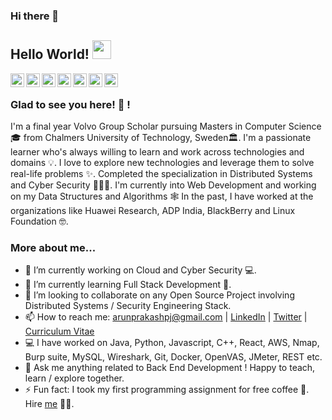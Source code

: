 ### Hi there 👋

## Hello World! <img src="https://gist.githubusercontent.com/arunprakashpj/48aa20057048b46c6f9ba9d114a8b76f/raw/69a9d496f651091a509ea8d9913c4aef5c419afb/Hi.gif" width="30px"></h2>

<a href="https://www.linkedin.com/in/arunprakashpj">
  <img align="left" alt="Arun's Linkdein" width="22px" src="https://cdn.jsdelivr.net/npm/simple-icons@v3/icons/linkedin.svg" />
</a>
<a href="https://stackoverflow.com/users/2351527/arunprakashpj">
  <img align="left" alt="Arun's stackoverflow" width="22px" src="https://cdn.jsdelivr.net/npm/simple-icons@v3/icons/stackoverflow.svg" />
</a>
<a href="https://github.com/arunprakashpj">
  <img align="left" alt="Arun's Github" width="22px" src="https://cdn.jsdelivr.net/npm/simple-icons@v3/icons/github.svg" />
</a>
<a href="https://knockitin.blogspot.com/">
  <img align="left" alt="Arun's Blog" width="22px" src="https://cdn.jsdelivr.net/npm/simple-icons@v3/icons/blogger.svg" />
</a>
<a href="https://www.leetcode.com/arunprakashpj/">
  <img align="left" alt="Arun's Leetcode" width="22px" src="https://cdn.jsdelivr.net/npm/simple-icons@v3/icons/leetcode.svg" />
</a>
<a href="https://twitter.com/arunprakashpj">
  <img align="left" alt="Arun's Twitter" width="22px" src="https://cdn.jsdelivr.net/npm/simple-icons@v3/icons/twitter.svg" />
</a>
<a href="https://www.quora.com/profile/ArunPrakash-Jothimani">
  <img align="left" alt="Arun's Quora" width="22px" src="https://cdn.jsdelivr.net/npm/simple-icons@v3/icons/quora.svg" />
</a>
<br />

### Glad to see you here! 🤩 !

I'm a final year Volvo Group Scholar pursuing Masters in Computer Science 🎓 from Chalmers University of Technology, Sweden🏛. I'm a passionate learner who's always willing to learn and work across technologies and domains 💡. I love to explore new technologies and leverage them to solve real-life problems ✨. Completed the specialization in Distributed Systems and Cyber Security 👨🏻‍💻. I'm currently into Web Development and working on my Data Structures and Algorithms 🕸️ In the past, I have worked at the organizations like Huawei Research, ADP India, BlackBerry and Linux Foundation 🤓.

### More about me...

- 🔭 I’m currently working on Cloud and Cyber Security 💻.
- 🌱 I’m currently learning Full Stack Development 🚀.
- 👯 I’m looking to collaborate on any Open Source Project involving Distributed Systems / Security Engineering Stack.
- 📫 How to reach me: arunprakashpj@gmail.com | [LinkedIn](https://www.linkedin.com/in/arunprakashpj) | [Twitter](https://twitter.com/arunprakashpj) | [Curriculum Vitae](https://drive.google.com/file/d/1eOnkmpIfq1gfrspP1qg0qilbUr55yVPs/view?usp=sharing)
- 💻 I have worked on Java, Python, Javascript, C++, React, AWS, Nmap, Burp suite, MySQL, Wireshark, Git, Docker, OpenVAS, JMeter, REST etc.
- 💬 Ask me anything related to Back End Development ! Happy to teach, learn / explore together.
- ⚡ Fun fact: I took my first programming assignment for free coffee 🤣. Hire [me](mailto:arunprakashpj@gmail.com?Subject=Hello%20Arun) 👨‍💻.


